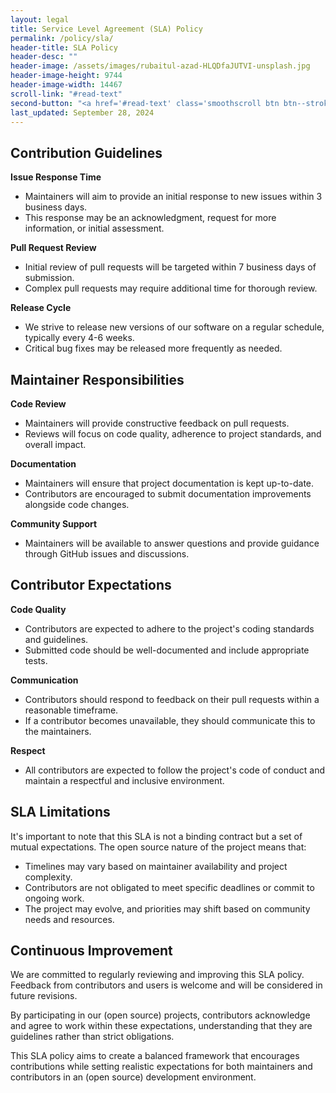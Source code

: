 ```yaml
---
layout: legal
title: Service Level Agreement (SLA) Policy
permalink: /policy/sla/
header-title: SLA Policy
header-desc: ""
header-image: /assets/images/rubaitul-azad-HLQDfaJUTVI-unsplash.jpg
header-image-height: 9744
header-image-width: 14467
scroll-link: "#read-text"
second-button: "<a href='#read-text' class='smoothscroll btn btn--stroke'>Learn More</a>"
last_updated: September 28, 2024
---
```


## Contribution Guidelines

**Issue Response Time**
- Maintainers will aim to provide an initial response to new issues within 3 business days.
- This response may be an acknowledgment, request for more information, or initial assessment.

**Pull Request Review**
- Initial review of pull requests will be targeted within 7 business days of submission.
- Complex pull requests may require additional time for thorough review.

**Release Cycle**
- We strive to release new versions of our software on a regular schedule, typically every 4-6 weeks.
- Critical bug fixes may be released more frequently as needed.

## Maintainer Responsibilities

**Code Review**
- Maintainers will provide constructive feedback on pull requests.
- Reviews will focus on code quality, adherence to project standards, and overall impact.

**Documentation**
- Maintainers will ensure that project documentation is kept up-to-date.
- Contributors are encouraged to submit documentation improvements alongside code changes.

**Community Support**
- Maintainers will be available to answer questions and provide guidance through GitHub issues and discussions.

## Contributor Expectations

**Code Quality**
- Contributors are expected to adhere to the project's coding standards and guidelines.
- Submitted code should be well-documented and include appropriate tests.

**Communication**
- Contributors should respond to feedback on their pull requests within a reasonable timeframe.
- If a contributor becomes unavailable, they should communicate this to the maintainers.

**Respect**
- All contributors are expected to follow the project's code of conduct and maintain a respectful and inclusive environment.

## SLA Limitations

It's important to note that this SLA is not a binding contract but a set of mutual expectations. The open source nature of the project means that:

- Timelines may vary based on maintainer availability and project complexity.
- Contributors are not obligated to meet specific deadlines or commit to ongoing work.
- The project may evolve, and priorities may shift based on community needs and resources.

## Continuous Improvement

We are committed to regularly reviewing and improving this SLA policy. Feedback from contributors and users is welcome and will be considered in future revisions.

By participating in our (open source) projects, contributors acknowledge and agree to work within these expectations, understanding that they are guidelines rather than strict obligations.

This SLA policy aims to create a balanced framework that encourages contributions while setting realistic expectations for both maintainers and contributors in an (open source) development environment.

